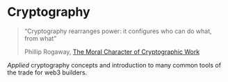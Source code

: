 # Cryptography

> “Cryptography rearranges power: it configures who can do what, from what”
>
> Phillip Rogaway, [The Moral Character of Cryptographic Work](https://eprint.iacr.org/2015/1162.pdf)

_Applied_ cryptography concepts and introduction to many common tools of the trade for web3 builders.
